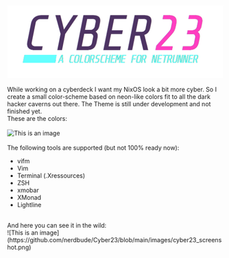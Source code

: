 ![This is an image](https://github.com/nerdbude/Cyber23/blob/main/images/cyber23.png)

While working on a cyberdeck I want my NixOS look a bit more cyber. So I create a small color-scheme based on neon-like colors fit to all the dark hacker caverns out there. The Theme is still under development and not finished yet. 
<br>
These are the colors:<br>
<br>
![This is an image](https://www.nerdbude.com/images/cyber23.png)
<br><br>
The following tools are supported (but not 100% ready now):<br>
- vifm
- Vim
- Terminal (.Xressources)
- ZSH
- xmobar
- XMonad
- Lightline
<br>
And here you can see it in the wild:
<br>
![This is an image](https://github.com/nerdbude/Cyber23/blob/main/images/cyber23_screenshot.png)

